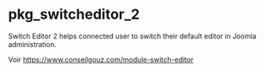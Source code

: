 # pkg_switcheditor_2 
 Switch Editor 2 helps connected user to switch their default editor in Joomla administration.

Voir https://www.conseilgouz.com/module-switch-editor
